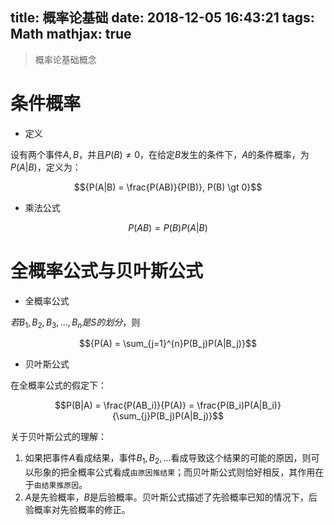 title: 概率论基础
date: 2018-12-05 16:43:21
tags: Math
mathjax: true
---

> 概率论基础概念
<!-- more -->
# 条件概率

* 定义

设有两个事件$A,B$，并且$P(B) \neq 0$，在给定$B$发生的条件下，$A$的条件概率，为$P(A|B)$，定义为：

$${P(A|B) = \frac{P(AB)}{P(B)}, P(B) \gt 0}$$

* 乘法公式

$${P(AB) = P(B)P(A|B)}$$

# 全概率公式与贝叶斯公式

* 全概率公式

$若B_1,B_2,B_3,...,B_n是S的划分$，则

$${P(A) = \sum_{j=1}^{n}P(B_j)P(A|B_j)}$$

* 贝叶斯公式

在全概率公式的假定下：

$$P(B|A) = \frac{P(AB_i)}{P(A)} = \frac{P(B_i)P(A|B_i)}{\sum_{j}P(B_j)P(A|B_j)}$$

关于贝叶斯公式的理解：

1. 如果把事件$A$看成结果，事件$B_1, B_2, ...$看成导致这个结果的可能的原因，则可以形象的把全概率公式看成`由原因推结果`；而贝叶斯公式则恰好相反，其作用在于`由结果推原因`。
2. $A$是先验概率，$B$是后验概率。贝叶斯公式描述了先验概率已知的情况下，后验概率对先验概率的修正。
